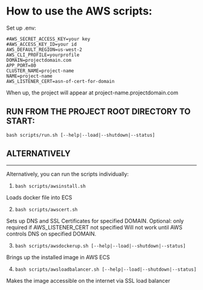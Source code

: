 # How to use the AWS scripts:

Set up .env:
```
#AWS_SECRET_ACCESS_KEY=your key
#AWS_ACCESS_KEY_ID=your id
AWS_DEFAULT_REGION=us-west-2
AWS_CLI_PROFILE=yourprofile
DOMAIN=projectdomain.com
APP_PORT=80
CLUSTER_NAME=project-name
NAME=project-name
AWS_LISTENER_CERT=asn-of-cert-for-domain
```

When up, the project will appear at project-name.projectdomain.com


## RUN FROM THE PROJECT ROOT DIRECTORY TO START:

`bash scripts/run.sh [--help|--load|--shutdown|--status]`

## ALTERNATIVELY
-------------
Alternatively, you can run the scripts individually:

1. `bash scripts/awsinstall.sh`

Loads docker file into ECS

2. `bash scripts/awscert.sh`

Sets up DNS and SSL Certificates for specified DOMAIN.
Optional: only required if AWS_LISTENER_CERT not specified
Will not work until AWS controls DNS on specified DOMAIN.

3. `bash scripts/awsdockerup.sh [--help|--load|--shutdown|--status]`

Brings up the installed image in AWS ECS

4. `bash scripts/awsloadbalancer.sh [--help|--load|--shutdown|--status]`

Makes the image accessible on the internet via SSL load balancer
